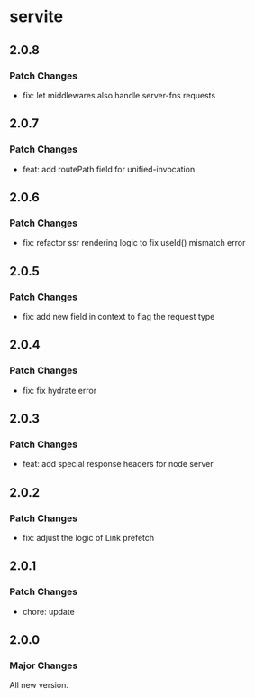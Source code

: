 # servite

## 2.0.8

### Patch Changes

- fix: let middlewares also handle server-fns requests

## 2.0.7

### Patch Changes

- feat: add routePath field for unified-invocation

## 2.0.6

### Patch Changes

- fix: refactor ssr rendering logic to fix useId() mismatch error

## 2.0.5

### Patch Changes

- fix: add new field in context to flag the request type

## 2.0.4

### Patch Changes

- fix: fix hydrate error

## 2.0.3

### Patch Changes

- feat: add special response headers for node server

## 2.0.2

### Patch Changes

- fix: adjust the logic of Link prefetch

## 2.0.1

### Patch Changes

- chore: update

## 2.0.0

### Major Changes

All new version.
